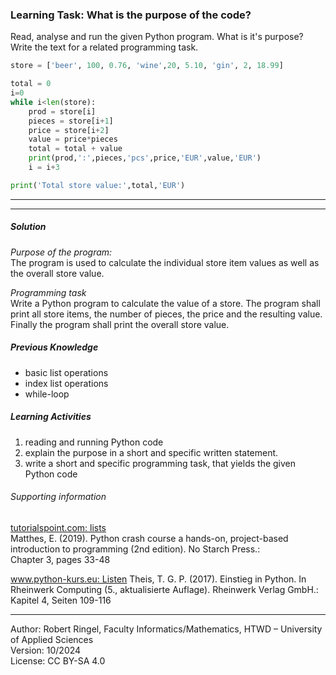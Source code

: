 ### Learning Task: What is the purpose of the code?

Read, analyse and run the given Python program. What is it's purpose?  
Write the text for a related programming task.

``` python
store = ['beer', 100, 0.76, 'wine',20, 5.10, 'gin', 2, 18.99]

total = 0
i=0
while i<len(store):
	prod = store[i]
	pieces = store[i+1]
	price = store[i+2]
	value = price*pieces
	total = total + value
	print(prod,':',pieces,'pcs',price,'EUR',value,'EUR')
	i = i+3

print('Total store value:',total,'EUR')
```

---------------------------------------
---------------------------------------

##### Solution

*Purpose of the program:*  
The program is used to calculate the individual store item values as well as the overall store value.

*Programming task*  
Write a Python program to calculate the value of a store. The program shall print all store items, the number of pieces, the price and the resulting value.  
Finally the program shall print the overall store value.

##### Previous Knowledge

- basic list operations
- index list operations
- while-loop
  
##### Learning Activities

1) reading and running Python code
2) explain the purpose in a short and specific written statement.
3) write a short and specific programming task, that yields the given Python code

###### Supporting information

[tutorialspoint.com: lists](https://www.tutorialspoint.com/python/python_lists.htm)  
Matthes, E. (2019). Python crash course a hands-on, project-based introduction to programming (2nd edition). No Starch Press.:  
Chapter 3, pages 33-48  

[www.python-kurs.eu: Listen](https://www.python-kurs.eu/python3_listen.php)
Theis, T. G. P. (2017). Einstieg in Python. In Rheinwerk Computing (5., aktualisierte Auflage). Rheinwerk Verlag GmbH.:   
Kapitel 4, Seiten 109-116

----
[//]: # "Learning objective: list item access by index"
[//]: # "Topic: List data structures"
[//]: # "Complexity: 1 - low"
[//]: # "Task type: reverse task"

Author: Robert Ringel, Faculty Informatics/Mathematics, HTWD – University of Applied Sciences  
Version: 10/2024            
License: CC BY-SA 4.0
